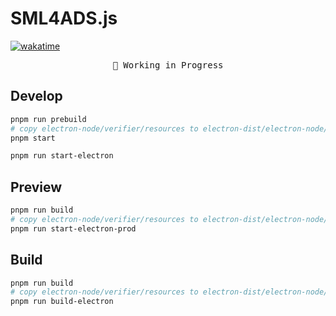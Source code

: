 # SML4ADS.js

[![wakatime](https://wakatime.com/badge/user/a6ea8444-9e83-48bb-9744-09a19ac07114/project/018bd183-780a-4dcf-9363-37d45392aa9d.svg)](https://wakatime.com/badge/user/a6ea8444-9e83-48bb-9744-09a19ac07114/project/018bd183-780a-4dcf-9363-37d45392aa9d)

<pre align="center">
🧪 Working in Progress
</pre>

## Develop

```bash
pnpm run prebuild
# copy electron-node/verifier/resources to electron-dist/electron-node/verifier/resources
pnpm start

pnpm run start-electron
```

## Preview

```bash
pnpm run build
# copy electron-node/verifier/resources to electron-dist/electron-node/verifier/resources
pnpm run start-electron-prod
```



## Build

```bash
pnpm run build
# copy electron-node/verifier/resources to electron-dist/electron-node/verifier/resources
pnpm run build-electron
```
